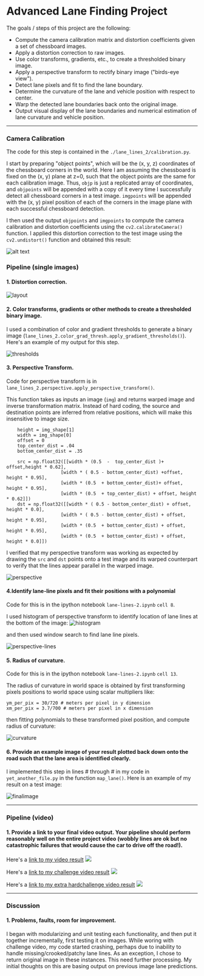 
# Advanced Lane Finding Project

The goals / steps of this project are the following:

* Compute the camera calibration matrix and distortion coefficients given a set of chessboard images.
* Apply a distortion correction to raw images.
* Use color transforms, gradients, etc., to create a thresholded binary image.
* Apply a perspective transform to rectify binary image ("birds-eye view").
* Detect lane pixels and fit to find the lane boundary.
* Determine the curvature of the lane and vehicle position with respect to center.
* Warp the detected lane boundaries back onto the original image.
* Output visual display of the lane boundaries and numerical estimation of lane curvature and vehicle position.

[//]: # (Image References)

[image1]: ./examples/undistort_output.png "Undistorted"
[image2]: ./test_images/test1.jpg "Road Transformed"
[image3]: ./examples/binary_combo_example.jpg "Binary Example"
[image4]: ./examples/warped_straight_lines.jpg "Warp Example"
[image5]: ./examples/color_fit_lines.jpg "Fit Visual"
[image6]: ./examples/example_output.jpg "Output"
[video1]: ./project_video.mp4 "Video"



---

### Camera Calibration


The code for this step is contained in the `./lane_lines_2/calibration.py`.

I start by preparing "object points", which will be the (x, y, z) coordinates of the chessboard corners in the world. Here I am assuming the chessboard is fixed on the (x, y) plane at z=0, such that the object points are the same for each calibration image.  Thus, `objp` is just a replicated array of coordinates, and `objpoints` will be appended with a copy of it every time I successfully detect all chessboard corners in a test image.  `imgpoints` will be appended with the (x, y) pixel position of each of the corners in the image plane with each successful chessboard detection.  

I then used the output `objpoints` and `imgpoints` to compute the camera calibration and distortion coefficients using the `cv2.calibrateCamera()` function.  I applied this distortion correction to the test image using the `cv2.undistort()` function and obtained this result: 

![alt text][image1]






### Pipeline (single images)

#### 1. Distortion correction.

![layout](./img/undistorted.png)

#### 2. Color transforms, gradients or other methods to create a thresholded binary image. 
I used a combination of color and gradient thresholds to generate a binary image (`lane_lines_2.color_grad_thresh.apply_gradient_thresholds()`).  Here's an example of my output for this step.  

![thresholds](./img/thresholds.png)


#### 3. Perspective Transform.

Code for perspective transform is in `lane_lines_2.perspective.apply_perspective_transform()`.

This function takes as inputs an image (`img`) and returns warped image and inverse transformation matrix. Instead of hard coding, the source and destination points are inferred from relative positions, which will make this insensitive to image size.

```
    height = img_shape[1]
    width = img_shape[0]
    offset = 0
    top_center_dist = .04
    bottom_center_dist = .35

    src = np.float32([[width * (0.5  -  top_center_dist )+ offset,height * 0.62],
                    [width * ( 0.5 - bottom_center_dist) +offset, height * 0.95],
                    [width * (0.5  + bottom_center_dist)+ offset, height * 0.95],
                    [width * (0.5  + top_center_dist) + offset, height * 0.62]])
    dst = np.float32([[width * ( 0.5 - bottom_center_dist) + offset, height * 0.0],
                    [width * ( 0.5 - bottom_center_dist) + offset, height * 0.95],
                    [width * (0.5  + bottom_center_dist) + offset, height * 0.95],
                    [width * (0.5  + bottom_center_dist) + offset, height * 0.0]])

```

I verified that my perspective transform was working as expected by drawing the `src` and `dst` points onto a test image and its warped counterpart to verify that the lines appear parallel in the warped image.

![perspective](./img/perspective.png)


#### 4.Identify lane-line pixels and fit their positions with a polynomial

Code for this is in the ipython notebook `lane-lines-2.ipynb` `cell 8`.

I used histogram of perspective transform to identify location of lane lines at the bottom of the image:
![histogram](./img/histogram.png)

and then used window search to find lane line pixels.

![perspective-lines](./img/lane-lines-perspective.png)



#### 5. Radius of curvature.

Code for this is in the ipython notebook `lane-lines-2.ipynb` `cell 13`.

The radius of curvature in world space is obtained by first transforming pixels positions to world space using scalar multipliers like:

```
ym_per_pix = 30/720 # meters per pixel in y dimension
xm_per_pix = 3.7/700 # meters per pixel in x dimension

```

then fitting polynomials to these transformed pixel position, and compute radius of curvature:

![curvature](./img/radius-curvature-eqn.png)




#### 6. Provide an example image of your result plotted back down onto the road such that the lane area is identified clearly.

I implemented this step in lines # through # in my code in `yet_another_file.py` in the function `map_lane()`.  Here is an example of my result on a test image:


![finalimage](./img/final-image.png)

---

### Pipeline (video)

#### 1. Provide a link to your final video output.  Your pipeline should perform reasonably well on the entire project video (wobbly lines are ok but no catastrophic failures that would cause the car to drive off the road!).

Here's a [link to my video result](./output/out_project_video.mp4)
<img src="/output/out_project_video_slice.gif" video>

Here's a [link to my challenge video result](./output/out_challenge_video.mp4)
<img src="/output/out_challenge_video_slice.gif" video>

Here's a [link to my extra hardchallenge video result](./output/out_harder_challenge_video.mp4)
<img src="/output/out_harder_challenge_video_slice.gif" video>


---

### Discussion

#### 1. Problems, faults, room for improvement.

I began with modularizing and unit testing each functionality, and then put it together incrementally, first testing it on images. While woring with challenge video, my code started crashing, perhaps due to inability to handle missing/crooked/patchy lane lines. As an exception, I chose to return original image in these instances. This need further processing. My initial thoughts on this are basing output on previous image lane predictions.




```python

```
